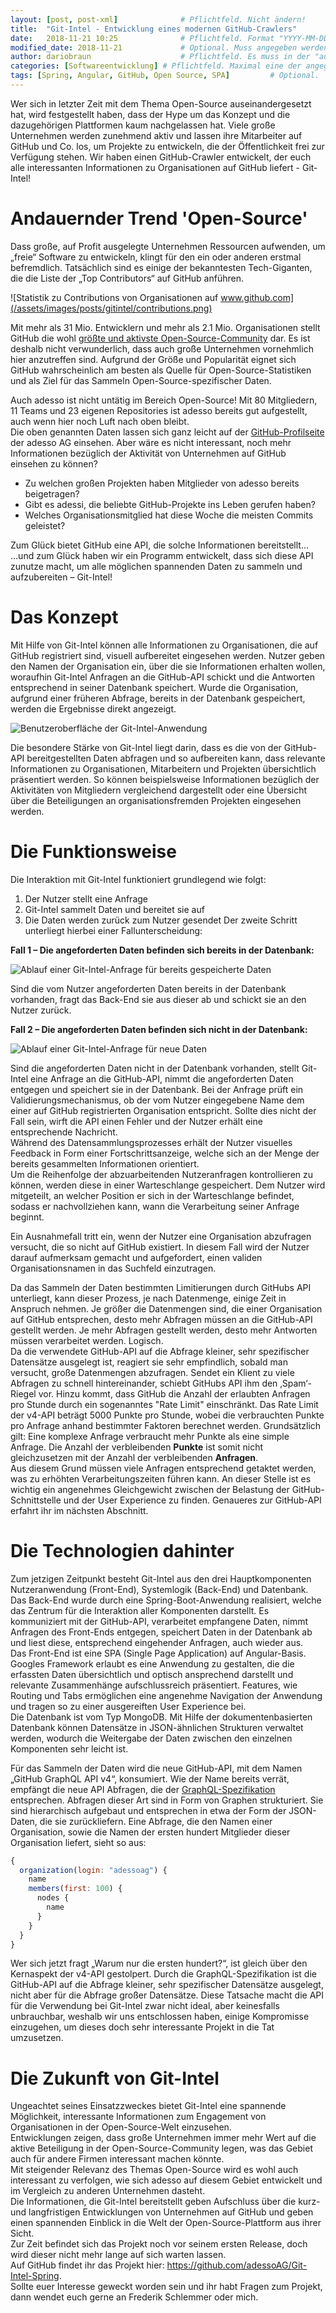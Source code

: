 ```yaml
---
layout: [post, post-xml]              # Pflichtfeld. Nicht ändern!
title:  "Git-Intel - Entwicklung eines modernen GitHub-Crawlers"         # Pflichtfeld. Bitte einen Titel für den Blog Post angeben.
date:   2018-11-21 10:25              # Pflichtfeld. Format "YYYY-MM-DD HH:MM". Muss für Veröffentlichung in der Vergangenheit liegen. (Für Preview egal)
modified_date: 2018-11-21             # Optional. Muss angegeben werden, wenn eine bestehende Datei geändert wird.
author: dariobraun                    # Pflichtfeld. Es muss in der "authors.yml" einen Eintrag mit diesem Namen geben.
categories: [Softwareentwicklung] # Pflichtfeld. Maximal eine der angegebenen Kategorien verwenden.
tags: [Spring, Angular, GitHub, Open Source, SPA]         # Optional.
---
```


Wer sich in letzter Zeit mit dem Thema Open-Source auseinandergesetzt hat, wird festgestellt haben, dass der Hype um das Konzept und die dazugehörigen Plattformen kaum nachgelassen hat. Viele große Unternehmen werden zunehmend aktiv und lassen ihre Mitarbeiter auf GitHub und Co. los, um Projekte zu entwickeln, die der Öffentlichkeit frei zur Verfügung stehen. Wir haben einen GitHub-Crawler entwickelt, der euch alle interessanten Informationen zu Organisationen auf GitHub liefert - Git-Intel!

# Andauernder Trend 'Open-Source'

Dass große, auf Profit ausgelegte Unternehmen Ressourcen aufwenden, um „freie“ Software zu entwickeln, klingt für den ein oder anderen erstmal befremdlich. Tatsächlich sind es einige der bekanntesten Tech-Giganten, die die Liste der „Top Contributors“ auf GitHub anführen.

![Statistik zu Contributions von Organisationen auf www.github.com](/assets/images/posts/gitintel/contributions.png)
 
Mit mehr als 31 Mio. Entwicklern und mehr als 2.1 Mio. Organisationen stellt GitHub die wohl [größte und aktivste Open-Source-Community](https://octoverse.github.com/) dar. Es ist deshalb nicht verwunderlich, dass auch große Unternehmen vornehmlich hier anzutreffen sind. Aufgrund der Größe und Popularität eignet sich GitHub wahrscheinlich am besten als Quelle für Open-Source-Statistiken und als Ziel für das Sammeln Open-Source-spezifischer Daten.  

Auch adesso ist nicht untätig im Bereich Open-Source!
Mit 80 Mitgliedern, 11 Teams und 23 eigenen Repositories ist adesso bereits gut aufgestellt, auch wenn hier noch Luft nach oben bleibt.  
Die oben genannten Daten lassen sich ganz leicht auf der [GitHub-Profilseite](https://github.com/adessoag) der adesso AG einsehen. Aber wäre es nicht interessant, noch mehr Informationen bezüglich der Aktivität von Unternehmen auf GitHub einsehen zu können?

* Zu welchen großen Projekten haben Mitglieder von adesso bereits beigetragen? 
* Gibt es adessi, die beliebte GitHub-Projekte ins Leben gerufen haben?
* Welches Organisationsmitglied hat diese Woche die meisten Commits geleistet?

Zum Glück bietet GitHub eine API, die solche Informationen bereitstellt…  
…und zum Glück haben wir ein Programm entwickelt, dass sich diese API zunutze macht, um alle möglichen spannenden Daten zu sammeln und aufzubereiten – Git-Intel!

# Das Konzept

Mit Hilfe von Git-Intel können alle Informationen zu Organisationen, die auf GitHub registriert sind, visuell aufbereitet eingesehen werden.
Nutzer geben den Namen der Organisation ein, über die sie Informationen erhalten wollen, woraufhin Git-Intel Anfragen an die GitHub-API schickt und die Antworten entsprechend in seiner Datenbank speichert. Wurde die Organisation, aufgrund einer früheren Abfrage, bereits in der Datenbank gespeichert, werden die Ergebnisse direkt angezeigt. 

![Benutzeroberfläche der Git-Intel-Anwendung](/assets/images/posts/gitintel/gitintel1.png)
  
Die besondere Stärke von Git-Intel liegt darin, dass es die von der GitHub-API bereitgestellten Daten abfragen und so aufbereiten kann, dass relevante Informationen zu Organisationen, Mitarbeitern und Projekten übersichtlich präsentiert werden. So können beispielsweise Informationen bezüglich der Aktivitäten von Mitgliedern vergleichend dargestellt oder eine Übersicht über die Beteiligungen an organisationsfremden Projekten eingesehen werden.

# Die Funktionsweise

Die Interaktion mit Git-Intel funktioniert grundlegend wie folgt:
1.	Der Nutzer stellt eine Anfrage
2.	Git-Intel sammelt Daten und bereitet sie auf
3.	Die Daten werden zurück zum Nutzer gesendet
Der zweite Schritt unterliegt hierbei einer Fallunterscheidung:

**Fall 1 – Die angeforderten Daten befinden sich bereits in der Datenbank:**

![Ablauf einer Git-Intel-Anfrage für bereits gespeicherte Daten](/assets/images/posts/gitintel/case1.png)

Sind die vom Nutzer angeforderten Daten bereits in der Datenbank vorhanden, fragt das Back-End sie aus dieser ab und schickt sie an den Nutzer zurück.

**Fall 2 – Die angeforderten Daten befinden sich nicht in der Datenbank:**

![Ablauf einer Git-Intel-Anfrage für neue Daten](/assets/images/posts/gitintel/case2.png)
 
Sind die angeforderten Daten nicht in der Datenbank vorhanden, stellt Git-Intel eine Anfrage an die GitHub-API, nimmt die angeforderten Daten entgegen und speichert sie in der Datenbank. Bei der Anfrage prüft ein Validierungsmechanismus, ob der vom Nutzer eingegebene Name dem einer auf GitHub registrierten Organisation entspricht. Sollte dies nicht der Fall sein, wirft die API einen Fehler und der Nutzer erhält eine entsprechende Nachricht.  
Während des Datensammlungsprozesses erhält der Nutzer visuelles Feedback in Form einer Fortschrittsanzeige, welche sich an der Menge der bereits gesammelten Informationen orientiert.  
Um die Reihenfolge der abzuarbeitenden Nutzeranfragen kontrollieren zu können, werden diese in einer Warteschlange gespeichert. Dem Nutzer wird mitgeteilt, an welcher Position er sich in der Warteschlange befindet, sodass er nachvollziehen kann, wann die Verarbeitung seiner Anfrage beginnt.

Ein Ausnahmefall tritt ein, wenn der Nutzer eine Organisation abzufragen versucht, die so nicht auf GitHub existiert. In diesem Fall wird der Nutzer darauf aufmerksam gemacht und aufgefordert, einen validen Organisationsnamen in das Suchfeld einzutragen.

Da das Sammeln der Daten bestimmten Limitierungen durch GitHubs API unterliegt, kann dieser Prozess, je nach Datenmenge, einige Zeit in Anspruch nehmen.
Je größer die Datenmengen sind, die einer Organisation auf GitHub entsprechen, desto mehr Abfragen müssen an die GitHub-API gestellt werden. Je mehr Abfragen gestellt werden, desto mehr Antworten müssen verarbeitet werden. Logisch.  
Da die verwendete GitHub-API auf die Abfrage kleiner, sehr spezifischer Datensätze ausgelegt ist, reagiert sie sehr empfindlich, sobald man versucht, große Datenmengen abzufragen. Sendet ein Klient zu viele Abfragen zu schnell hintereinander, schiebt GitHubs API ihm den ‚Spam‘-Riegel vor. Hinzu kommt, dass GitHub die Anzahl der erlaubten Anfragen pro Stunde durch ein sogenanntes "Rate Limit" einschränkt. Das Rate Limit der v4-API beträgt 5000 Punkte pro Stunde, wobei die verbrauchten Punkte pro Anfrage anhand bestimmter Faktoren berechnet werden. Grundsätzlich gilt: Eine komplexe Anfrage verbraucht mehr Punkte als eine simple Anfrage. Die Anzahl der verbleibenden **Punkte** ist somit nicht gleichzusetzen mit der Anzahl der verbleibenden **Anfragen**.  
Aus diesem Grund müssen viele Anfragen entsprechend getaktet werden, was zu erhöhten Verarbeitungszeiten führen kann. An dieser Stelle ist es wichtig ein angenehmes Gleichgewicht zwischen der Belastung der GitHub-Schnittstelle und der User Experience zu finden. Genaueres zur GitHub-API erfahrt ihr im nächsten Abschnitt.

# Die Technologien dahinter

Zum jetzigen Zeitpunkt besteht Git-Intel aus den drei Hauptkomponenten Nutzeranwendung (Front-End), Systemlogik (Back-End) und Datenbank.  
Das Back-End wurde durch eine Spring-Boot-Anwendung realisiert, welche das Zentrum für die Interaktion aller Komponenten darstellt. Es kommuniziert mit der GitHub-API, verarbeitet empfangene Daten, nimmt Anfragen des Front-Ends entgegen, speichert Daten in der Datenbank ab und liest diese, entsprechend eingehender Anfragen, auch wieder aus.  
Das Front-End ist eine SPA (Single Page Application) auf Angular-Basis. Googles Framework erlaubt es eine Anwendung zu gestalten, die die erfassten Daten übersichtlich und optisch ansprechend darstellt und relevante Zusammenhänge aufschlussreich präsentiert. Features, wie Routing und Tabs ermöglichen eine angenehme Navigation der Anwendung und tragen so zu einer ausgereiften User Experience bei.  
Die Datenbank ist vom Typ MongoDB. Mit Hilfe der dokumentenbasierten Datenbank können Datensätze in JSON-ähnlichen Strukturen verwaltet werden, wodurch die Weitergabe der Daten zwischen den einzelnen Komponenten sehr leicht ist.

Für das Sammeln der Daten wird die neue GitHub-API, mit dem Namen „GitHub GraphQL API v4“, konsumiert. Wie der Name bereits verrät, empfängt die neue API Abfragen, die der [GraphQL-Spezifikation](https://developer.github.com/v4/#what-is-graphql) entsprechen. Abfragen dieser Art sind in Form von Graphen strukturiert. Sie sind hierarchisch aufgebaut und entsprechen in etwa der Form der JSON-Daten, die sie zurückliefern.
Eine Abfrage, die den Namen einer Organisation, sowie die Namen der ersten hundert Mitglieder dieser Organisation liefert, sieht so aus:
 
```JavaScript
{
  organization(login: "adessoag") {
    name
    members(first: 100) {
      nodes {
        name
      }
    }
  }
}
```

Wer sich jetzt fragt „Warum nur die ersten hundert?“, ist gleich über den Kernaspekt der v4-API gestolpert. Durch die GraphQL-Spezifikation ist die GitHub-API auf die Abfrage kleiner, sehr spezifischer Datensätze ausgelegt, nicht aber für die Abfrage großer Datensätze. Diese Tatsache macht die API für die Verwendung bei Git-Intel zwar nicht ideal, aber keinesfalls  unbrauchbar, weshalb wir uns entschlossen haben, einige Kompromisse einzugehen, um dieses doch sehr interessante Projekt in die Tat umzusetzen. 


# Die Zukunft von Git-Intel

Ungeachtet seines Einsatzzweckes bietet Git-Intel eine spannende Möglichkeit, interessante Informationen zum Engagement von Organisationen in der Open-Source-Welt einzusehen.  
Entwicklungen zeigen, dass große Unternehmen immer mehr Wert auf die aktive Beteiligung in der Open-Source-Community legen, was das Gebiet auch für andere Firmen interessant machen könnte.  
Mit steigender Relevanz des Themas Open-Source wird es wohl auch interessant zu verfolgen, wie sich adesso auf diesem Gebiet entwickelt und im Vergleich zu anderen Unternehmen dasteht.  
Die Informationen, die Git-Intel bereitstellt geben Aufschluss über die kurz- und langfristigen Entwicklungen von Unternehmen auf GitHub und geben einen spannenden Einblick in die Welt der Open-Source-Plattform aus ihrer Sicht.  
Zur Zeit befindet sich das Projekt noch vor seinem ersten Release, doch wird dieser nicht mehr lange auf sich warten lassen.  
Auf GitHub findet ihr das Projekt hier: https://github.com/adessoAG/Git-Intel-Spring.  
Sollte euer Interesse geweckt worden sein und ihr habt Fragen zum Projekt, dann wendet euch gerne an Frederik Schlemmer oder mich.